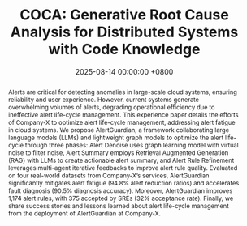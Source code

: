 ---
title:          "COCA: Generative Root Cause Analysis for Distributed Systems with Code Knowledge"
date:           2025-08-14 00:00:00 +0800
selected:       true
pub:            >-
                In 40th IEEE/ACM International Conference on Automated Software Engineering
pub_pre:        >-
                <span class="badge badge-pill badge-custom badge-success">ASE'25 (CCF A)</span>
# <span class="badge badge-pill badge-custom badge-info">FSE'24</span>
# pub_post:       'Under review.'
# pub_last:       '🏆 <span style="color:red"><b>Best Paper Award</b></span>'
abstract: >-
    Alerts are critical for detecting anomalies in large-scale cloud systems, ensuring reliability and user experience. However, current systems generate overwhelming volumes of alerts, degrading operational efficiency due to ineffective alert life-cycle management. This experience paper details the efforts of Company-X to optimize alert life-cycle management, addressing alert fatigue in cloud systems. We propose AlertGuardian, a framework collaborating large language models (LLMs) and lightweight graph models to optimize the alert life-cycle through three phases: Alert Denoise uses graph learning model with virtual noise to filter noise, Alert Summary employs Retrieval Augmented Generation (RAG) with LLMs to create actionable alert summary, and Alert Rule Refinement leverages multi-agent iterative feedbacks to improve alert rule quality. Evaluated on four real-world datasets from Company-X’s services, AlertGuardian significantly mitigates alert fatigue (94.8% alert reduction ratios) and accelerates fault diagnosis (90.5% diagnosis accuracy). Moreover, AlertGuardian improves 1,174 alert rules, with 375 accepted by SREs (32% acceptance rate). Finally, we share success stories and lessons learned about alert life-cycle management from the deployment of AlertGuardian at Company-X.
# cover:          assets/images/covers/Prism-cover.png
authors:
  - Guangba Yu
  - Genting Mai
  - Rui Wang
  - Ruipeng Li
  - Pengfei Chen†
  - Long Pan
  - Ruijie Xu

links:
  Paper: 
  Project: 
  DOI: 
  BibTex: 
---